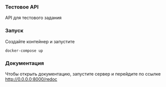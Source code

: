 ### Тестовое API
API для тестового задания

### Запуск
Создайте контейнер и запустите
```
docker-compose up
```

### Документация
Чтобы открыть документацию, запустите сервер и перейдите по ссылке http://0.0.0.0:8000/redoc